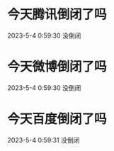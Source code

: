 # 今天腾讯倒闭了吗

2023-5-4 0:59:30 没倒闭

# 今天微博倒闭了吗

2023-5-4 0:59:30 没倒闭

# 今天百度倒闭了吗

2023-5-4 0:59:31 没倒闭

